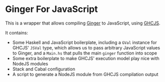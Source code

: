 # Ginger For JavaScript

This is a wrapper that allows compiling
[Ginger](https://ginger.tobiasdammers.nl/) to JavaScript, using
[GHCJS](https://github.com/ghcjs/ghcjs).

It contains:

- Some Haskell and JavaScript boilerplate, including a `GVal` instance for
  GHCJS' `JSVal` type, which allows us to pass arbitrary JavaScript values to
  Ginger, and a `Main.hs` that pulls the main `ginger` function into scope
- Some extra boilerplate to make GHCJS' execution model play nice with NodeJS
  modules
- Stack and Cabal configuration
- A script to generate a NodeJS module from GHCJS compilation output
